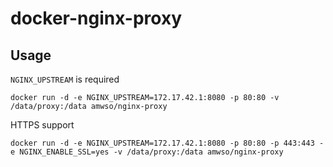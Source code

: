 # docker-nginx-proxy

## Usage

`NGINX_UPSTREAM` is required

```
docker run -d -e NGINX_UPSTREAM=172.17.42.1:8080 -p 80:80 -v /data/proxy:/data amwso/nginx-proxy
```

HTTPS support

```
docker run -d -e NGINX_UPSTREAM=172.17.42.1:8080 -p 80:80 -p 443:443 -e NGINX_ENABLE_SSL=yes -v /data/proxy:/data amwso/nginx-proxy
```
